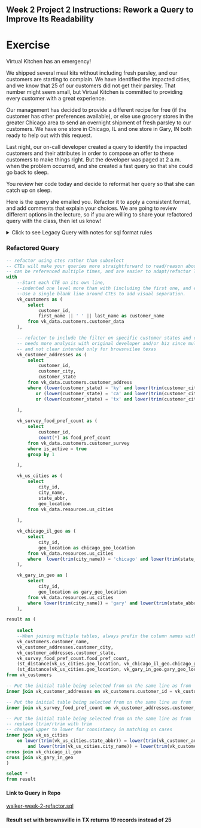 ##  Week 2 Project 2 Instructions: Rework a Query to Improve Its Readability
# Exercise
Virtual Kitchen has an emergency! 

We shipped several meal kits without including fresh parsley, and our customers are starting to complain. We have identified the impacted cities, and we know that 25 of our customers did not get their parsley. That number might seem small, but Virtual Kitchen is committed to providing every customer with a great experience.

Our management has decided to provide a different recipe for free (if the customer has other preferences available), or else use grocery stores in the greater Chicago area to send an overnight shipment of fresh parsley to our customers. We have one store in Chicago, IL and one store in Gary, IN both ready to help out with this request.

Last night, our on-call developer created a query to identify the impacted customers and their attributes in order to compose an offer to these customers to make things right. But the developer was paged at 2 a.m. when the problem occurred, and she created a fast query so that she could go back to sleep.

You review her code today and decide to reformat her query so that she can catch up on sleep.

Here is the query she emailed you. Refactor it to apply a consistent format, and add comments that explain your choices. We are going to review different options in the lecture, so if you are willing to share your refactored query with the class, then let us know!

<details>
    <summary>Click to see Legacy Query with notes for sql format rules</summary>

  ```sql
select 
    first_name || ' ' || last_name as customer_name,
    ca.customer_city,
    ca.customer_state,
    s.food_pref_count,
    (st_distance(us.geo_location, chic.geo_location) / 1609)::int as chicago_distance_miles,
    (st_distance(us.geo_location, gary.geo_location) / 1609)::int as gary_distance_miles

-- Avoid aliases in from clauses and join conditions.   
from vk_data.customers.customer_address as ca
 
--Join clauses should be fully qualified.  
--Implicit/explicit aliasing of table
--Avoid aliases in from clauses and join conditions
join vk_data.customers.customer_data c on ca.customer_id = c.customer_id

--join clauses should be fully qualified
--Implicit/explicit aliasing of table
--Avoid aliases in from clauses and join conditions
left join vk_data.resources.us_cities us 

--Function names must be lower case
on UPPER(rtrim(ltrim(ca.customer_state))) = upper(TRIM(us.state_abbr))
    and trim(lower(ca.customer_city)) = trim(lower(us.city_name))

--Join clauses should be fully qualified
join (
    select 
        customer_id,
        count(*) as food_pref_count
    from vk_data.customers.customer_survey
    where is_active = true
    group by 1

--Implicit/explicit aliasing of table    
) s on c.customer_id = s.customer_id
    cross join 
    ( select 
        geo_location
    from vk_data.resources.us_cities 

    --Implicit/explicit aliasing of table
    where city_name = 'CHICAGO' and state_abbr = 'IL') chic
cross join 
    ( select 
        geo_location
    from vk_data.resources.us_cities 

    --Implicit/explicit aliasing of table
    where city_name = 'GARY' and state_abbr = 'IN') gary
where 
    ((trim(city_name) ilike '%concord%' or trim(city_name) ilike '%georgetown%' or trim(city_name) ilike '%ashland%')
    and customer_state = 'KY')
    or
    (customer_state = 'CA' and (trim(city_name) ilike '%oakland%' or trim(city_name) ilike '%pleasant hill%'))
    or
    (customer_state = 'TX' and (trim(city_name) ilike '%arlington%') or trim(city_name) ilike '%brownsville%')

  ```
</details>

### Refactored Query
```sql
-- refactor using ctes rather than subselect
-- CTEs will make your queries more straightforward to read/reason about, 
-- can be referenced multiple times, and are easier to adapt/refactor later
with 
    --Start each CTE on its own line, 
    --indented one level more than with (including the first one, and even if there is only one)
    --Use a single blank line around CTEs to add visual separation.  
    vk_customers as (
        select 
            customer_id,
            first_name || ' ' || last_name as customer_name
        from vk_data.customers.customer_data
    ),

    -- refactor to include the filter on specific customer states and cities
    -- needs more analysis with original developer and/or biz since multiple brownsville cities, 
    -- and not clear intended only for browsnvilee texas
    vk_customer_addresses as (
        select
            customer_id,
            customer_city,
            customer_state
        from vk_data.customers.customer_address
        where (lower(customer_state) = 'ky' and lower(trim(customer_city)) in ('concord','georgetown','ashland'))
           or (lower(customer_state) = 'ca' and lower(trim(customer_city)) in ('oakland','pleasant hill'))
           or (lower(customer_state) = 'tx' and lower(trim(customer_city)) in ('arlington','brownsville'))   
         
    ),

    vk_survey_food_pref_count as (
        select 
            customer_id,
            count(*) as food_pref_count
        from vk_data.customers.customer_survey
        where is_active = true
        group by 1

    ),

    vk_us_cities as (
        select  
            city_id,
            city_name,
            state_abbr,
            geo_location
        from vk_data.resources.us_cities
        
    ),

    vk_chicago_il_geo as (
        select  
            city_id,
            geo_location as chicago_geo_location 
        from vk_data.resources.us_cities
        where  lower(trim(city_name)) = 'chicago' and lower(trim(state_abbr)) = 'il'
    ),

    vk_gary_in_geo as (
        select  
            city_id,
            geo_location as gary_geo_location
        from vk_data.resources.us_cities
        where lower(trim(city_name)) = 'gary' and lower(trim(state_abbr)) = 'in'
    ),

result as (
    
    select 
    --When joining multiple tables, always prefix the column names with the table name/alias.
    vk_customers.customer_name,
    vk_customer_addresses.customer_city,
    vk_customer_addresses.customer_state,
    vk_survey_food_pref_count.food_pref_count,
    (st_distance(vk_us_cities.geo_location, vk_chicago_il_geo.chicago_geo_location) / 1609)::int as chicago_distance_miles,
    (st_distance(vk_us_cities.geo_location, vk_gary_in_geo.gary_geo_location) / 1609)::int as gary_distance_miles
from vk_customers

-- Put the initial table being selected from on the same line as from
inner join vk_customer_addresses on vk_customers.customer_id = vk_customer_addresses.customer_id

-- Put the initial table being selected from on the same line as from
inner join vk_survey_food_pref_count on vk_customer_addresses.customer_id = vk_survey_food_pref_count.customer_id

-- Put the initial table being selected from on the same line as from
-- replace ltrim/rtrim with trim
-- changed upper to lower for consistancy in matching on cases
inner join vk_us_cities 
    on lower(trim(vk_us_cities.state_abbr)) = lower(trim(vk_customer_addresses.customer_state))
        and lower(trim(vk_us_cities.city_name)) = lower(trim(vk_customer_addresses.customer_city)) 
cross join vk_chicago_il_geo
cross join vk_gary_in_geo
)

select *
from result
```

#### Link to Query in Repo
[walker-week-2-refactor.sql](https://github.com/jtomkins/corise-advanced-sql/blob/advanced-sql-week-2-exercises/walker-week-2-refactor.sql)

#### Result set with brownsville in TX returns 19 records instead of 25
